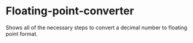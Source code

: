 # Floating-point-converter
Shows all of the necessary steps to convert a decimal number to floating point format.
